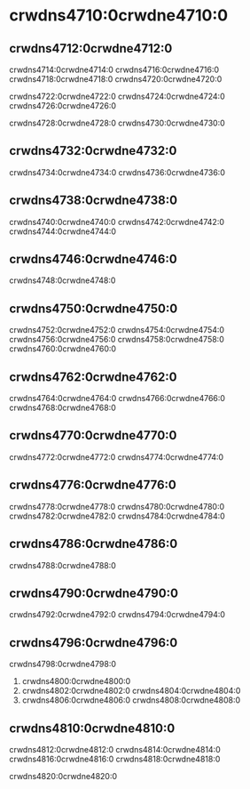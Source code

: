 # crwdns4710:0crwdne4710:0

## crwdns4712:0crwdne4712:0

crwdns4714:0crwdne4714:0 crwdns4716:0crwdne4716:0 crwdns4718:0crwdne4718:0 crwdns4720:0crwdne4720:0

crwdns4722:0crwdne4722:0 crwdns4724:0crwdne4724:0 crwdns4726:0crwdne4726:0

crwdns4728:0crwdne4728:0 crwdns4730:0crwdne4730:0

## crwdns4732:0crwdne4732:0

crwdns4734:0crwdne4734:0 crwdns4736:0crwdne4736:0

## crwdns4738:0crwdne4738:0

crwdns4740:0crwdne4740:0 crwdns4742:0crwdne4742:0 crwdns4744:0crwdne4744:0

## crwdns4746:0crwdne4746:0

crwdns4748:0crwdne4748:0

## crwdns4750:0crwdne4750:0

crwdns4752:0crwdne4752:0 crwdns4754:0crwdne4754:0 crwdns4756:0crwdne4756:0 crwdns4758:0crwdne4758:0 crwdns4760:0crwdne4760:0

## crwdns4762:0crwdne4762:0

crwdns4764:0crwdne4764:0 crwdns4766:0crwdne4766:0 crwdns4768:0crwdne4768:0

## crwdns4770:0crwdne4770:0

crwdns4772:0crwdne4772:0 crwdns4774:0crwdne4774:0

## crwdns4776:0crwdne4776:0

crwdns4778:0crwdne4778:0 crwdns4780:0crwdne4780:0 crwdns4782:0crwdne4782:0 crwdns4784:0crwdne4784:0

## crwdns4786:0crwdne4786:0

crwdns4788:0crwdne4788:0

## crwdns4790:0crwdne4790:0

crwdns4792:0crwdne4792:0 crwdns4794:0crwdne4794:0

## crwdns4796:0crwdne4796:0

crwdns4798:0crwdne4798:0

1. crwdns4800:0crwdne4800:0 
2. crwdns4802:0crwdne4802:0 crwdns4804:0crwdne4804:0 
3. crwdns4806:0crwdne4806:0 crwdns4808:0crwdne4808:0

## crwdns4810:0crwdne4810:0

crwdns4812:0crwdne4812:0 crwdns4814:0crwdne4814:0 crwdns4816:0crwdne4816:0 crwdns4818:0crwdne4818:0

crwdns4820:0crwdne4820:0